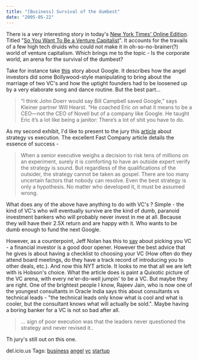 ```yaml
---
title: "[Business] Survival of the dumbest"
date: "2005-05-22"
---
```


There is a very interesting story in today's [New York Times' Online Edition](http://www.nyt.com). Titled "[So You Want To Be a Venture Capitalist](http://www.nytimes.com/2005/05/22/business/yourmoney/22venture.html)". It accounts for the travails of a few high tech druids who could not make it in oh-so-no-brainer(?) world of venture capitalism. Which brings me to the topic - Is the corporate world, an arena for the survival of the dumbest?

Take for instance take [this](http://men.style.com/gq/features/full?id=content_422) story about Google. It describes how the angel investors did some Bollywood-style manipulating to bring about the marriage of two VC's and how the uptight founders had to be loosened up by a very elaborate song and dance routine. But the best part...

> “I think John Doerr would say Bill Campbell saved Google,” says Kleiner partner Will Hearst. “He coached Eric on what it means to be a CEO—not the CEO of Novell but of a company like Google. He taught Eric it’s a lot like being a janitor: There’s a lot of shit you have to do.

As my second exhibit, I'd like to present to the jury this [article](http://www.fastcompany.com/resources/leadership/vgct/081604.html) about strategy vs execution. The excellent Fast Company article details the essence of success -

> When a senior executive weighs a decision to risk tens of millions on an experiment, surely it is comforting to have an outside expert verify the strategy is sound. But regardless of the qualifications of the outsider, the strategy cannot be taken as gospel. There are too many uncertain factors that nobody can resolve. Even the best strategy is only a hypothesis. No matter who developed it, it must be assumed wrong.

What does any of the above have anything to do with VC's ? Simple - the kind of VC's who will eventually survive are the kind of dumb, paranoid investment bankers who will probably never invest in me at all. Because they will have their 2.5X return and are happy with it. Who wants to be dumb enough to fund the next Google.

However, as a counterpoint, Jeff Nolan has this to [say](http://sapventures.typepad.com/main/2004/09/pick_your_vc_ca.html) about picking you VC - a financial investor is a good door opener. However the best advice that he gives is about having a checklist to choosing your VC (How often do they attend board meetings, do they have a track record of introducing you to other deals, etc.). And now this NYT article. It looks to me that all we are left with is Hobson's choice. What the article does is paint a Quixotic picture of the VC arena, with every ne'er-do-well jumpin' to be a VC. But maybe they are right. One of the brightest people I know, Rajeev Jain, who is now one of the youngest consultants in Oracle India says this about consultants vs technical leads - "the technical leads only know what is cool and what is cooler, but the consultant knows what will actually be sold.". Maybe having a boring banker for a VC is not so bad after all.

> ... sign of poor execution was that the leaders never questioned the strategy and never revised it..

Th jury's still out on this one.

del.icio.us Tags: [business](http://del.icio.us/sss8ue/business) [angel](http://del.icio.us/sss8ue/angel) [vc](http://del.icio.us/sss8ue/vc) [startup](http://del.icio.us/sss8ue/startup)
